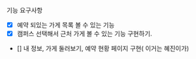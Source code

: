 기능 요구사항 
- [x] 예약 되있는 가게 목록 볼 수 있는 기능
- [x]  캠퍼스 선택해서 근처 가게 볼 수 있는 기능 구현하기. 
- [] 내 정보, 가게 둘러보기, 
예약 현황 페이지 구현( 이거는 혜진이가)